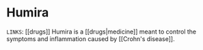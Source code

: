 # Humira
`LINKS`: [[drugs]]
Humira is a [[drugs|medicine]] meant to control the symptoms and inflammation caused by [[Crohn's disease]]. 